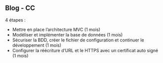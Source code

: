 ## Blog - CC

4 étapes :
- Mettre en place l’architecture MVC (1 mois)
- Modéliser et implémenter la base de données (1 mois)
- Sécuriser la BDD, créer le fichier de configuration et continuer le développement (1 mois)
- Configurer la réécriture d’URL et le HTTPS avec un certificat auto signé (1 mois)